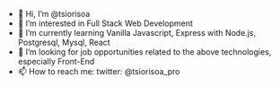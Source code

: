 - 👋 Hi, I’m @tsiorisoa
- 👀 I’m interested in Full  Stack Web Development
- 🌱 I’m currently learning Vanilla Javascript, Express with Node.js, Postgresql, Mysql, React
- 💞️ I’m looking for job opportunities related to the above technologies, especially Front-End
- 📫 How to reach me: twitter: @tsiorisoa_pro

<!---
tsiorisoa-mitady/tsiorisoa-mitady is a ✨ special ✨ repository because its `README.md` (this file) appears on your GitHub profile.
You can click the Preview link to take a look at your changes.
--->
